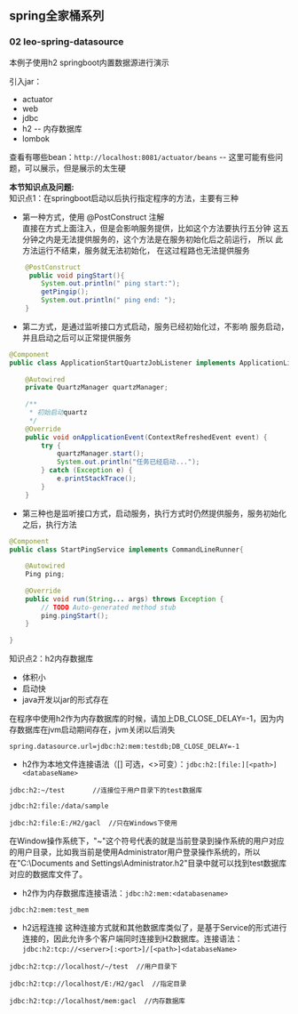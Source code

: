 ## spring全家桶系列
### 02 leo-spring-datasource
本例子使用h2 springboot内置数据源进行演示

引入jar：
* actuator
* web
* jdbc
* h2 -- 内存数据库
* lombok

查看有哪些bean：`http://localhost:8081/actuator/beans` -- 这里可能有些问题，可以展示，但是展示的太生硬

**本节知识点及问题:**  
知识点1：在springboot启动以后执行指定程序的方法，主要有三种
* 第一种方式，使用 @PostConstruct 注解  
直接在方式上面注入，但是会影响服务提供，比如这个方法要执行五分钟 这五分钟之内是无法提供服务的，这个方法是在服务初始化后之前运行， 所以 此方法运行不结束，服务就无法初始化， 在这过程路也无法提供服务
```java
    @PostConstruct
     public void pingStart(){
        System.out.println(" ping start:");
        getPingip();
        System.out.println(" ping end: ");
    }
```
* 第二方式，是通过监听接口方式启动，服务已经初始化过，不影响 服务启动，并且启动之后可以正常提供服务
```java
@Component
public class ApplicationStartQuartzJobListener implements ApplicationListener<ContextRefreshedEvent>{
 
	@Autowired
    private QuartzManager quartzManager;
 
    /**
     * 初始启动quartz
     */
    @Override
    public void onApplicationEvent(ContextRefreshedEvent event) {
        try {
        	quartzManager.start();
            System.out.println("任务已经启动...");
        } catch (Exception e) {
            e.printStackTrace();
        }
    }
```
* 第三种也是监听接口方式，启动服务，执行方式时仍然提供服务，服务初始化之后，执行方法
```java
@Component
public class StartPingService implements CommandLineRunner{
 
	@Autowired
	Ping ping;
	
	@Override
	public void run(String... args) throws Exception {
		// TODO Auto-generated method stub
		ping.pingStart();
	}
 
}
```

知识点2：h2内存数据库
* 体积小
* 启动快
* java开发以jar的形式存在

在程序中使用h2作为内存数据库的时候，请加上DB_CLOSE_DELAY=-1，因为内存数据库在jvm启动期间存在，jvm关闭以后消失  
```properties
spring.datasource.url=jdbc:h2:mem:testdb;DB_CLOSE_DELAY=-1
```

* h2作为本地文件连接语法（[] 可选，<>可变）：`jdbc:h2:[file:][<path>]<databaseName>`
```properties
jdbc:h2:~/test       //连接位于用户目录下的test数据库
 
jdbc:h2:file:/data/sample
 
jdbc:h2:file:E:/H2/gacl  //只在Windows下使用
```
在Window操作系统下，"~"这个符号代表的就是当前登录到操作系统的用户对应的用户目录，比如我当前是使用Administrator用户登录操作系统的，所以在"C:\Documents and Settings\Administrator.h2"目录中就可以找到test数据库对应的数据库文件了。

* h2作为内存数据库连接语法：`jdbc:h2:mem:<databasename>`
```properties
jdbc:h2:mem:test_mem
```

* h2远程连接 这种连接方式就和其他数据库类似了，是基于Service的形式进行连接的，因此允许多个客户端同时连接到H2数据库。连接语法：`jdbc:h2:tcp://<server>[:<port>]/[<path>]<databaseName>`
```properties
jdbc:h2:tcp://localhost/~/test  //用户目录下
 
jdbc:h2:tcp://localhost/E:/H2/gacl  //指定目录
 
jdbc:h2:tcp://localhost/mem:gacl  //内存数据库
```
